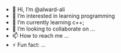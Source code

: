 - 👋 Hi, I’m @alward-ali
- 👀 I’m interested in learning programming
- 🌱 I’m currently learning c++;
- 💞️ I’m looking to collaborate on ...
- 📫 How to reach me ...
- ⚡ Fun fact: ...

<!---
alward-ali/alward-ali is a ✨ special ✨ repository because its `README.md` (this file) appears on your GitHub profile.
You can click the Preview link to take a look at your changes.
--->
